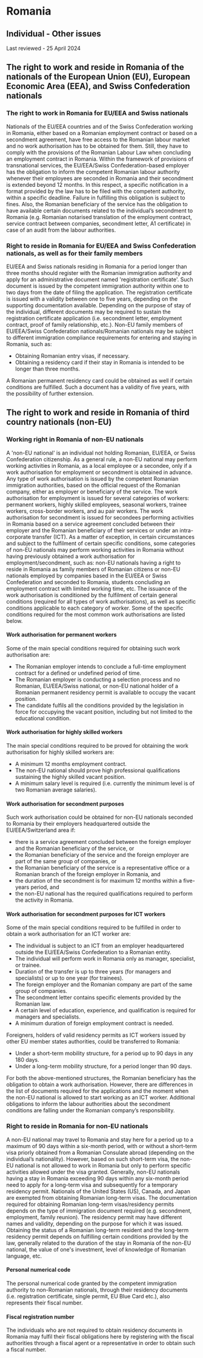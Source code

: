 # Romania
## Individual - Other issues
Last reviewed - 25 April 2024
## The right to work and reside in Romania of the nationals of the European Union (EU), European Economic Area (EEA), and Swiss Confederation nationals
### The right to work in Romania for EU/EEA and Swiss nationals
Nationals of the EU/EEA countries and of the Swiss Confederation working in Romania, either based on a Romanian employment contract or based on a secondment agreement, have free access to the Romanian labour market and no work authorisation has to be obtained for them. Still, they have to comply with the provisions of the Romanian Labour Law when concluding an employment contract in Romania.
Within the framework of provisions of transnational services, the EU/EEA/Swiss Confederation-based employer has the obligation to inform the competent Romanian labour authority whenever their employees are seconded in Romania and their secondment is extended beyond 12 months. In this respect, a specific notification in a format provided by the law has to be filed with the competent authority, within a specific deadline. Failure in fulfilling this obligation is subject to fines.
Also, the Romanian beneficiary of the service has the obligation to have available certain documents related to the individual’s secondment to Romania (e.g. Romanian notarised translation of the employment contract, service contract between companies, secondment letter, A1 certificate) in case of an audit from the labour authorities.
### Right to reside in Romania for EU/EEA and Swiss Confederation nationals, as well as for their family members
EU/EEA and Swiss nationals residing in Romania for a period longer than three months should register with the Romanian immigration authority and apply for an administrative document named 'registration certificate'. Such document is issued by the competent immigration authority within one to two days from the date of filing the application.
The registration certificate is issued with a validity between one to five years, depending on the supporting documentation available.
Depending on the purpose of stay of the individual, different documents may be required to sustain the registration certificate application (i.e. secondment letter, employment contract, proof of family relationship, etc.).
Non-EU family members of EU/EEA/Swiss Confederation nationals/Romanian nationals may be subject to different immigration compliance requirements for entering and staying in Romania, such as:
  * Obtaining Romanian entry visas, if necessary.
  * Obtaining a residency card if their stay in Romania is intended to be longer than three months.


A Romanian permanent residency card could be obtained as well if certain conditions are fulfilled. Such a document has a validity of five years, with the possibility of further extension.
## The right to work and reside in Romania of third country nationals (non-EU)
### Working right in Romania of non-EU nationals
A 'non-EU national' is an individual not holding Romanian, EU/EEA, or Swiss Confederation citizenship.
As a general rule, a non-EU national may perform working activities in Romania, as a local employee or a secondee, only if a work authorisation for employment or secondment is obtained in advance.
Any type of work authorisation is issued by the competent Romanian immigration authorities, based on the official request of the Romanian company, either as employer or beneficiary of the service. 
The work authorisation for employment is issued for several categories of workers: permanent workers, highly skilled employees, seasonal workers, trainee workers, cross-border workers, and au pair workers.
The work authorisation for secondment is issued for secondees performing activities in Romania based on a service agreement concluded between their employer and the Romanian beneficiary of their services or under an intra-corporate transfer (ICT).
As a matter of exception, in certain circumstances and subject to the fulfilment of certain specific conditions, some categories of non-EU nationals may perform working activities in Romania without having previously obtained a work authorisation for employment/secondment, such as: non-EU nationals having a right to reside in Romania as family members of Romanian citizens or non-EU nationals employed by companies based in the EU/EEA or Swiss Confederation and seconded to Romania, students concluding an employment contract with limited working time, etc.
The issuance of the work authorisation is conditioned by the fulfilment of certain general conditions (required for all types of work authorisations), as well as specific conditions applicable to each category of worker. Some of the specific conditions required for the most common work authorisations are listed below.
#### Work authorisation for permanent workers
Some of the main special conditions required for obtaining such work authorisation are:
  * The Romanian employer intends to conclude a full-time employment contract for a defined or undefined period of time.
  * The Romanian employer is conducting a selection process and no Romanian, EU/EEA/Swiss national, or non-EU national holder of a Romanian permanent residency permit is available to occupy the vacant position.
  * The candidate fulfils all the conditions provided by the legislation in force for occupying the vacant position, including but not limited to the educational condition.


#### Work authorisation for highly skilled workers
The main special conditions required to be proved for obtaining the work authorisation for highly skilled workers are:
  * A minimum 12 months employment contract.
  * The non-EU national should prove high professional qualifications sustaining the highly skilled vacant position.
  * A minimum salary level is required (i.e. currently the minimum level is of two Romanian average salaries).


#### Work authorisation for secondment purposes
Such work authorisation could be obtained for non-EU nationals seconded to Romania by their employers headquartered outside the EU/EEA/Switzerland area if:
  * there is a service agreement concluded between the foreign employer and the Romanian beneficiary of the service, or
  * the Romanian beneficiary of the service and the foreign employer are part of the same group of companies, or
  * the Romanian beneficiary of the service is a representative office or a Romanian branch of the foreign employer in Romania, and
  * the duration of the secondment is for maximum 12 months within a five-years period, and
  * the non-EU national has the required qualifications required to perform the activity in Romania.


#### Work authorisation for secondment purposes for ICT workers
Some of the main special conditions required to be fulfilled in order to obtain a work authorisation for an ICT worker are:
  * The individual is subject to an ICT from an employer headquartered outside the EU/EEA/Swiss Confederation to a Romanian entity.
  * The individual will perform work in Romania only as manager, specialist, or trainee.
  * Duration of the transfer is up to three years (for managers and specialists) or up to one year (for trainees).
  * The foreign employer and the Romanian company are part of the same group of companies.
  * The secondment letter contains specific elements provided by the Romanian law.
  * A certain level of education, experience, and qualification is required for managers and specialists.
  * A minimum duration of foreign employment contract is needed.


Foreigners, holders of valid residency permits as ICT workers issued by other EU member states authorities, could be transferred to Romania:
  * Under a short-term mobility structure, for a period up to 90 days in any 180 days.
  * Under a long-term mobility structure, for a period longer than 90 days.


For both the above-mentioned structures, the Romanian beneficiary has the obligation to obtain a work authorisation. However, there are differences in the list of documents required for the applications and the moment when the non-EU national is allowed to start working as an ICT worker.
Additional obligations to inform the labour authorities about the secondment conditions are falling under the Romanian company’s responsibility.
### Right to reside in Romania for non-EU nationals
A non-EU national may travel to Romania and stay here for a period up to a maximum of 90 days within a six-month period, with or without a short-term visa priorly obtained from a Romanian Consulate abroad (depending on the individual’s nationality). However, based on such short-term visa, the non-EU national is not allowed to work in Romania but only to perform specific activities allowed under the visa granted.
Generally, non-EU nationals having a stay in Romania exceeding 90 days within any six-month period need to apply for a long-term visa and subsequently for a temporary residency permit. Nationals of the United States (US), Canada, and Japan are exempted from obtaining Romanian long-term visas.
The documentation required for obtaining Romanian long-term visas/residency permits depends on the type of immigration document required (e.g. secondment, employment, family reunion).
The residency permit may have different names and validity, depending on the purpose for which it was issued. 
Obtaining the status of a Romanian long-term resident and the long-term residency permit depends on fulfilling certain conditions provided by the law, generally related to the duration of the stay in Romania of the non-EU national, the value of one's investment, level of knowledge of Romanian language, etc.
#### Personal numerical code
The personal numerical code granted by the competent immigration authority to non-Romanian nationals, through their residency documents (i.e. registration certificate, single permit, EU Blue Card etc.), also represents their fiscal number.
#### Fiscal registration number
The individuals who are not required to obtain residency documents in Romania may fulfil their fiscal obligations here by registering with the fiscal authorities through a fiscal agent or a representative in order to obtain such a fiscal number.
